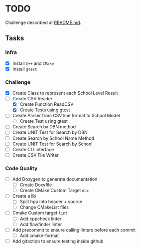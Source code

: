 # TODO

Challenge described at [README.md](README.md).

## Tasks

### Infra
 * [x] Install `C++` and `CMake`
 * [x] Install `gtest`

### Challenge
 * [x] Create Class to represent each School Level Result
 * [ ] Create CSV Reader
   * [x] Create Function ReadCSV
   * [x] Create Tests using gtest
 * [ ] Create Parser from CSV line format to School Model
   * [ ] Create Test using gtest
 * [ ] Create Search by DBN method
 * [ ] Create UNIT Test for Search by DBN
 * [ ] Create Search by School Name Method
 * [ ] Create UNIT Test for Search by School
 * [ ] Create CLI interface
 * [ ] Create CSV File Writer

### Code Quality
 * [ ] Add Doxygen to generate documentation
   * [ ] Create Doxyfile
   * [ ] Create CMake Custom Target `doc`
 * [ ] Create a lib
   * [ ] Split hpp into header + source
   * [ ] Change CMakeList files
 * [ ] Cmake Custom target `lint`
   * [ ] Add cppcheck linter
   * [ ] Add flawfinder linter
 * [ ] Add precommit to ensure calling linters before each commit
   * [ ] Add cmake-format
 * [ ] Add gitaction to ensure testing inside github